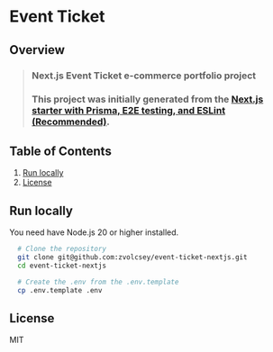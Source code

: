 # Event Ticket

## Overview

> ### Next.js Event Ticket e-commerce portfolio project
>
> ### This project was initially generated from the [Next.js starter with Prisma, E2E testing, and ESLint (Recommended)](https://trpc.io/docs/example-apps).

## Table of Contents

1. [Run locally](#run-locally)
2. [License](#license)

## Run locally

You need have Node.js 20 or higher installed.

```bash
  # Clone the repository
  git clone git@github.com:zvolcsey/event-ticket-nextjs.git
  cd event-ticket-nextjs
```

```bash
  # Create the .env from the .env.template
  cp .env.template .env
```

## License

MIT
